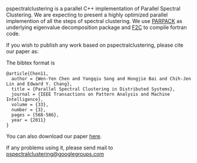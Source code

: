 pspectralclustering is a parallel C++ implementation of Parallel Spectral Clustering.  We are expecting to present a highly optimized parallel implemention of all the steps of spectral clustering.  We use [PARPACK](http://www.caam.rice.edu/~kristyn/parpack_home.html) as underlying eigenvalue decomposition package and [F2C](http://www.netlib.org/f2c/) to compile fortran code.

If you wish to publish any work based on pspectralclustering, please cite our paper as:

The bibtex format is
```
@article{Chen11,
  author = {Wen-Yen Chen and Yangqiu Song and Hongjie Bai and Chih-Jen Lin and Edward Y. Chang},
  title = {Parallel Spectral Clustering in Distributed Systems},
  journal = {IEEE Transactions on Pattern Analysis and Machine Intelligence},
  volume = {33},
  number = {3},
  pages = {568-586},
  year = {2011}
}  
```

You can also download our paper [here](http://www.csie.ntu.edu.tw/~cjlin/papers/psc08.pdf).

If any problems using it, please send mail to pspectralclustering@googlegroups.com